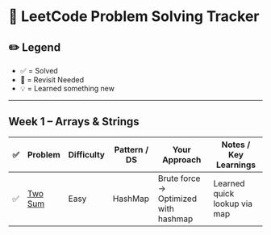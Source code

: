 # 📘 LeetCode Problem Solving Tracker

## ✏️ Legend
- ✅ = Solved
- 🔁 = Revisit Needed
- 💡 = Learned something new

---

## Week 1 – Arrays & Strings

| ✅ | Problem | Difficulty | Pattern / DS | Your Approach | Notes / Key Learnings |
|----|---------|------------|----------------|----------------|------------------------|
| ✅ | [Two Sum](https://leetcode.com/problems/two-sum/) | Easy | HashMap | Brute force → Optimized with hashmap | Learned quick lookup via map |
